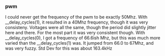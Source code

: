 ### pwm
I could never get the frequency of the pwm to be exactly 50Mhz. With __delay_cycles(1), it resulted in a 40Mhz frequency, though it was very consisteny. Voltages were all the same, though the period did slightly jitter here and there. For the most part it was very consistent though. With __delay_cycles(0), I got a frequency of 66.6ish Mhz, but this was much more varied than the __delay_cycles(1) was. It jumped from 66.0 to 67Mhz, and was very fuzzy. Std Dev for this was about 163.4kHz